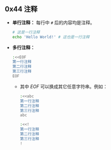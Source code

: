 ## 0x44 注释

- **单行注释：** 每行中 `#` 后的内容均是注释。
  ``` bash
  # 这是一行注释
  echo 'Hello World!' # 这也是一行注释
  ```

- **多行注释：**
  ``` bash
  :<<EOF
  第一行注释
  第二行注释
  第三行注释
  EOF
  ```
    - 其中 $EOF$ 可以换成其它任意字符串。例如：
      ``` bash
      :<<abc
      第一行注释
      第二行注释
      第三行注释
      abc

      :<<!
      第一行注释
      第二行注释
      第三行注释
      !
      ```